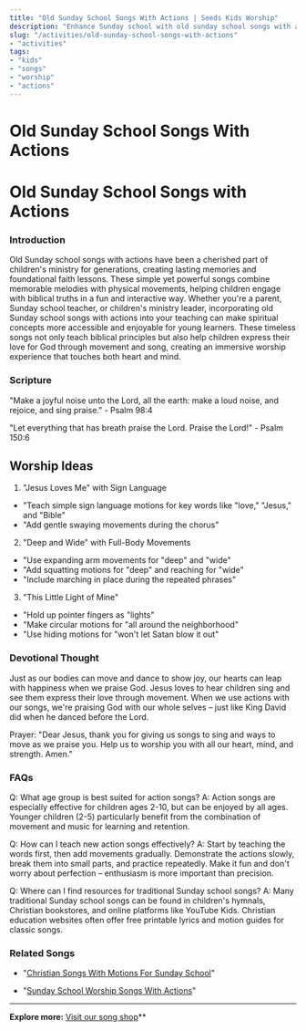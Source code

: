 ```yaml
---
title: "Old Sunday School Songs With Actions | Seeds Kids Worship"
description: "Enhance Sunday school with old sunday school songs with actions that teach faith through music. Educational worship resources for children."
slug: "/activities/old-sunday-school-songs-with-actions"
- "activities"
tags:
- "kids"
- "songs"
- "worship"
- "actions"
---
```


# Old Sunday School Songs With Actions

# Old Sunday School Songs with Actions
### Introduction
Old Sunday school songs with actions have been a cherished part of children's ministry for generations, creating lasting memories and foundational faith lessons. These simple yet powerful songs combine memorable melodies with physical movements, helping children engage with biblical truths in a fun and interactive way. Whether you're a parent, Sunday school teacher, or children's ministry leader, incorporating old Sunday school songs with actions into your teaching can make spiritual concepts more accessible and enjoyable for young learners. These timeless songs not only teach biblical principles but also help children express their love for God through movement and song, creating an immersive worship experience that touches both heart and mind.

### Scripture
"Make a joyful noise unto the Lord, all the earth: make a loud noise, and rejoice, and sing praise." - Psalm 98:4

"Let everything that has breath praise the Lord. Praise the Lord!" - Psalm 150:6

## Worship Ideas
1. "Jesus Loves Me" with Sign Language
- "Teach simple sign language motions for key words like "love," "Jesus," and "Bible"
- "Add gentle swaying movements during the chorus"

2. "Deep and Wide" with Full-Body Movements
- "Use expanding arm movements for "deep" and "wide"
- "Add squatting motions for "deep" and reaching for "wide"
- "Include marching in place during the repeated phrases"

3. "This Little Light of Mine"
- "Hold up pointer fingers as "lights"
- "Make circular motions for "all around the neighborhood"
- "Use hiding motions for "won't let Satan blow it out"

### Devotional Thought
Just as our bodies can move and dance to show joy, our hearts can leap with happiness when we praise God. Jesus loves to hear children sing and see them express their love through movement. When we use actions with our songs, we're praising God with our whole selves – just like King David did when he danced before the Lord.

Prayer: "Dear Jesus, thank you for giving us songs to sing and ways to move as we praise you. Help us to worship you with all our heart, mind, and strength. Amen."

### FAQs
Q: What age group is best suited for action songs?
A: Action songs are especially effective for children ages 2-10, but can be enjoyed by all ages. Younger children (2-5) particularly benefit from the combination of movement and music for learning and retention.

Q: How can I teach new action songs effectively?
A: Start by teaching the words first, then add movements gradually. Demonstrate the actions slowly, break them into small parts, and practice repeatedly. Make it fun and don't worry about perfection – enthusiasm is more important than precision.

Q: Where can I find resources for traditional Sunday school songs?
A: Many traditional Sunday school songs can be found in children's hymnals, Christian bookstores, and online platforms like YouTube Kids. Christian education websites often offer free printable lyrics and motion guides for classic songs.

### Related Songs

- "[Christian Songs With Motions For Sunday School](/activities/christian-songs-with-motions-for-sunday-school/)"

- "[Sunday School Worship Songs With Actions](/songs/sunday-school-worship-songs-with-actions/)"

---

**Explore more:** [Visit our song shop](https://seedskidsworship.com/shop)**

<!-- Schema Markup -->
<script type="application/ld+json">
{
  "@context": "https://schema.org",
  "@type": "MusicRecording",
  "name": "Old Sunday School Songs With Actions",
  "byArtist": {
    "@type": "MusicGroup",
    "name": "Seeds Kids Worship"
  },
  "isFamilyFriendly": true,
  "url": "https://seedskidsworship.com/activities/old-sunday-school-songs-with-actions/"
}
</script>